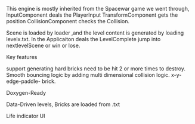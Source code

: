 This engine is mostly inherited from the Spacewar game we went through,
InputComponent deals the PlayerInput
TransformComponent gets the position
CollisionComponent checks the Collision.

Scene is loaded by loader ,and the level content is generated by loading levelx.txt.
In the Applicaiton deals the LevelComplete jump into nextlevelScene or win or lose.


Key features

support generating hard bricks need to be hit 2 or more times to destroy.
Smooth bouncing logic by adding multi dimensional collision logic. x-y- edge-paddle- brick.

Doxygen-Ready

Data-Driven levels, Bricks are loaded from .txt  

Life indicator UI

